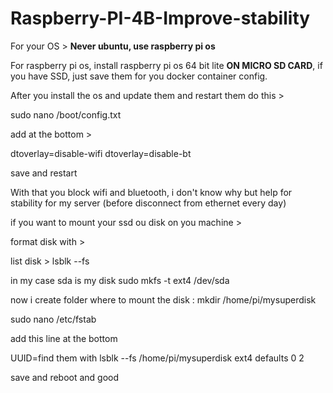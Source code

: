 # Raspberry-PI-4B-Improve-stability


For your OS > **Never ubuntu, use raspberry pi os**

For raspberry pi os, install raspberry pi os 64 bit lite **ON MICRO SD CARD**, if you have SSD, just save them for you docker container config.

After you install the os and update them and restart them do this >

sudo nano /boot/config.txt

add at the bottom >

dtoverlay=disable-wifi
dtoverlay=disable-bt

save and restart

With that you block wifi and bluetooth, i don't know why but help for stability for my server (before disconnect from ethernet every day)


if you want to mount your ssd ou disk on you machine >

format disk with >

list disk >
lsblk --fs

in my case sda is my disk
sudo mkfs -t ext4 /dev/sda

now i create folder where to mount the disk :
mkdir /home/pi/mysuperdisk

sudo nano /etc/fstab

add this line at the bottom

UUID=find them with lsblk --fs                                      /home/pi/mysuperdisk        ext4     defaults     0     2

save and reboot and good
